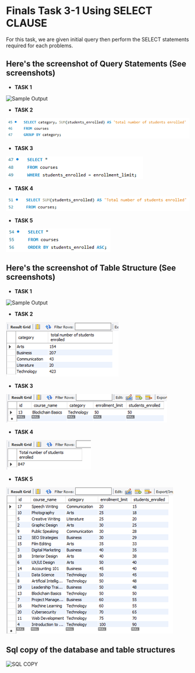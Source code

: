 # Finals Task 3-1 Using SELECT CLAUSE
For this task, we are given initial query then perform the SELECT statements required for each problems.
## Here's the screenshot of Query Statements (See screenshots)
- **TASK 1**

![Sample Output](images/QS_TASK1.png)
- **TASK 2**

![Sample Output](images/QS_TASK2.png)
- **TASK 3**

![Sample Output](images/QS_TASK3.png)
- **TASK 4**

![Sample Output](images/QS_TASK_4.png)
- **TASK 5**

![Sample Output](images/QS_TASK5.png)
## Here's the screenshot of Table Structure (See screenshots)
- **TASK 1**

![Sample Output](images/TS_TASK1.png)
- **TASK 2**

![Sample Output](images/TS_TASK2.png)
- **TASK 3**
  
![Sample Output](images/TS_TASK3.png)
- **TASK 4**

![Sample Output](images/TS_TASK4.png)
- **TASK 5**

![Sample Output](images/TS_TASK5.png)
## Sql copy of the database and table structures
![SQL COPY](images/sqlcopy.png)
